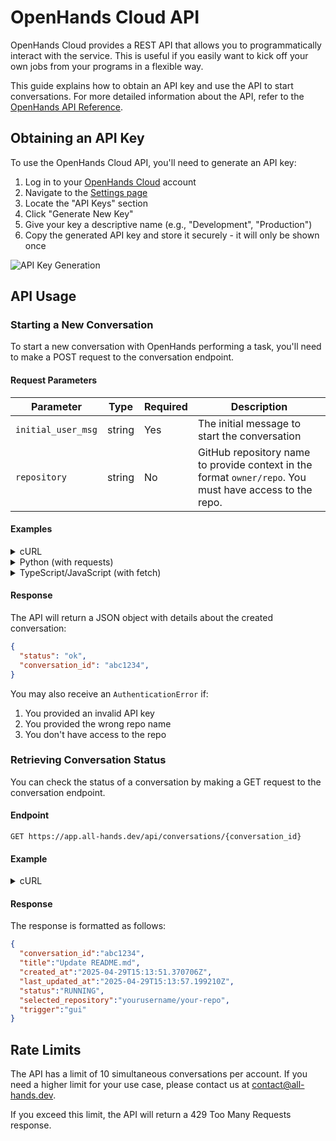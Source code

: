 # OpenHands Cloud API

OpenHands Cloud provides a REST API that allows you to programmatically interact with the service. This is useful if you easily want to kick off your own jobs from your programs in a flexible way.

This guide explains how to obtain an API key and use the API to start conversations.
For more detailed information about the API, refer to the [OpenHands API Reference](https://docs.all-hands.dev/swagger-ui/).

## Obtaining an API Key

To use the OpenHands Cloud API, you'll need to generate an API key:

1. Log in to your [OpenHands Cloud](https://app.all-hands.dev) account
2. Navigate to the [Settings page](https://app.all-hands.dev/settings)
3. Locate the "API Keys" section
4. Click "Generate New Key"
5. Give your key a descriptive name (e.g., "Development", "Production")
6. Copy the generated API key and store it securely - it will only be shown once

![API Key Generation](/img/docs/api-key-generation.png)

## API Usage

### Starting a New Conversation

To start a new conversation with OpenHands performing a task, you'll need to make a POST request to the conversation endpoint.

#### Request Parameters

| Parameter | Type | Required | Description |
|-----------|------|----------|-------------|
| `initial_user_msg` | string | Yes | The initial message to start the conversation |
| `repository` | string | No | GitHub repository name to provide context in the format `owner/repo`. You must have access to the repo. |

#### Examples

<details>
<summary>cURL</summary>

```bash
curl -X POST "https://app.all-hands.dev/api/conversations" \
  -H "Authorization: Bearer YOUR_API_KEY" \
  -H "Content-Type: application/json" \
  -d '{
    "initial_user_msg": "Check whether there is any incorrect information in the README.md file and send a PR to fix it if so.",
    "repository": "yourusername/your-repo"
  }'
```
</details>

<details>
<summary>Python (with requests)</summary>

```python
import requests

api_key = "YOUR_API_KEY"
url = "https://app.all-hands.dev/api/conversations"

headers = {
    "Authorization": f"Bearer {api_key}",
    "Content-Type": "application/json"
}

data = {
    "initial_user_msg": "Check whether there is any incorrect information in the README.md file and send a PR to fix it if so.",
    "repository": "yourusername/your-repo"
}

response = requests.post(url, headers=headers, json=data)
conversation = response.json()

print(f"Conversation Link: https://app.all-hands.dev/conversations/{conversation['id']}")
print(f"Status: {conversation['status']}")
```
</details>

<details>
<summary>TypeScript/JavaScript (with fetch)</summary>

```typescript
const apiKey = "YOUR_API_KEY";
const url = "https://app.all-hands.dev/api/conversations";

const headers = {
  "Authorization": `Bearer ${apiKey}`,
  "Content-Type": "application/json"
};

const data = {
  initial_user_msg: "Check whether there is any incorrect information in the README.md file and send a PR to fix it if so.",
  repository: "yourusername/your-repo"
};

async function startConversation() {
  try {
    const response = await fetch(url, {
      method: "POST",
      headers: headers,
      body: JSON.stringify(data)
    });

    const conversation = await response.json();

    console.log(`Conversation Link: https://app.all-hands.dev/conversations/${conversation.id}`);
    console.log(`Status: ${conversation.status}`);

    return conversation;
  } catch (error) {
    console.error("Error starting conversation:", error);
  }
}

startConversation();
```

</details>

#### Response

The API will return a JSON object with details about the created conversation:

```json
{
  "status": "ok",
  "conversation_id": "abc1234",
}
```

You may also receive an `AuthenticationError` if:

1. You provided an invalid API key
2. You provided the wrong repo name
3. You don't have access to the repo


### Retrieving Conversation Status

You can check the status of a conversation by making a GET request to the conversation endpoint.

#### Endpoint

```
GET https://app.all-hands.dev/api/conversations/{conversation_id}
```

#### Example

<details>
<summary>cURL</summary>

```bash
curl -X GET "https://app.all-hands.dev/api/conversations/{conversation_id}" \
  -H "Authorization: Bearer YOUR_API_KEY"
```
</details>

#### Response

The response is formatted as follows:

```json
{
  "conversation_id":"abc1234",
  "title":"Update README.md",
  "created_at":"2025-04-29T15:13:51.370706Z",
  "last_updated_at":"2025-04-29T15:13:57.199210Z",
  "status":"RUNNING",
  "selected_repository":"yourusername/your-repo",
  "trigger":"gui"
}
```

## Rate Limits

The API has a limit of 10 simultaneous conversations per account. If you need a higher limit for your use case, please contact us at [contact@all-hands.dev](mailto:contact@all-hands.dev).

If you exceed this limit, the API will return a 429 Too Many Requests response.
